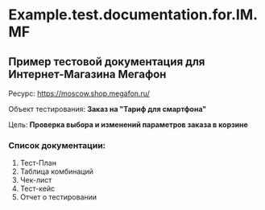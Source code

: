 # Example.test.documentation.for.IM.MF
##  Пример тестовой документация для Интернет-Магазина Мегафон

Ресурс: https://moscow.shop.megafon.ru/

Объект тестирования: **Заказ на "Тариф для смартфона"**

Цель: **Проверка выбора и изменений параметров заказа в корзине**

### **Список документации:** ###
1. Тест-План
2. Таблица комбинаций
3. Чек-лист
4. Тест-кейс
5. Отчет о тестировании
